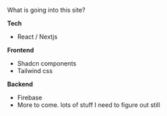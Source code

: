 What is going into this site?

**Tech**
- React / Nextjs

**Frontend**
- Shadcn components
- Tailwind css

**Backend**
- Firebase
- More to come. lots of stuff I need to figure out still